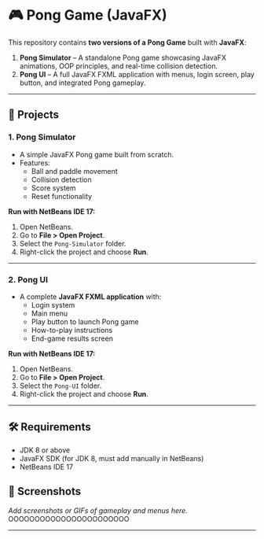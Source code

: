 
# 🎮 Pong Game (JavaFX)

This repository contains **two versions of a Pong Game** built with **JavaFX**:

1. **Pong Simulator** – A standalone Pong game showcasing JavaFX animations, OOP principles, and real-time collision detection.
2. **Pong UI** – A full JavaFX FXML application with menus, login screen, play button, and integrated Pong gameplay.

---

## 📂 Projects

### 1. Pong Simulator
- A simple JavaFX Pong game built from scratch.
- Features:
  - Ball and paddle movement
  - Collision detection
  - Score system
  - Reset functionality

**Run with NetBeans IDE 17:**
1. Open NetBeans.
2. Go to **File > Open Project**.
3. Select the `Pong-Simulator` folder.
4. Right-click the project and choose **Run**.

---

### 2. Pong UI
- A complete **JavaFX FXML application** with:
  - Login system
  - Main menu
  - Play button to launch Pong game
  - How-to-play instructions
  - End-game results screen

**Run with NetBeans IDE 17:**
1. Open NetBeans.
2. Go to **File > Open Project**.
3. Select the `Pong-UI` folder.
4. Right-click the project and choose **Run**.

---

## 🛠️ Requirements
- JDK 8 or above  
- JavaFX SDK (for JDK 8, must add manually in NetBeans)  
- NetBeans IDE 17

## 📸 Screenshots
_Add screenshots or GIFs of gameplay and menus here._      OOOOOOOOOOOOOOOOOOOOOOO

---
